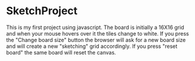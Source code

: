 # SketchProject
This is my first project using javascript.
The board is initially a 16X16 grid and when your mouse hovers over it the tiles change to white.
If you press the "Change board size" button the browser will ask for a new board size and will create a new "sketching" grid accordingly.
If you press "reset board" the same board will reset the canvas.
